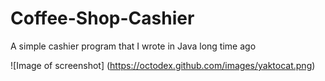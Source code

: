 # Coffee-Shop-Cashier
A simple cashier program that I wrote in Java long time ago

![Image of screenshot]
(https://octodex.github.com/images/yaktocat.png)
